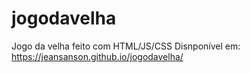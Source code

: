 # jogodavelha
Jogo da velha feito com HTML/JS/CSS
Disnponível em: https://jeansanson.github.io/jogodavelha/
